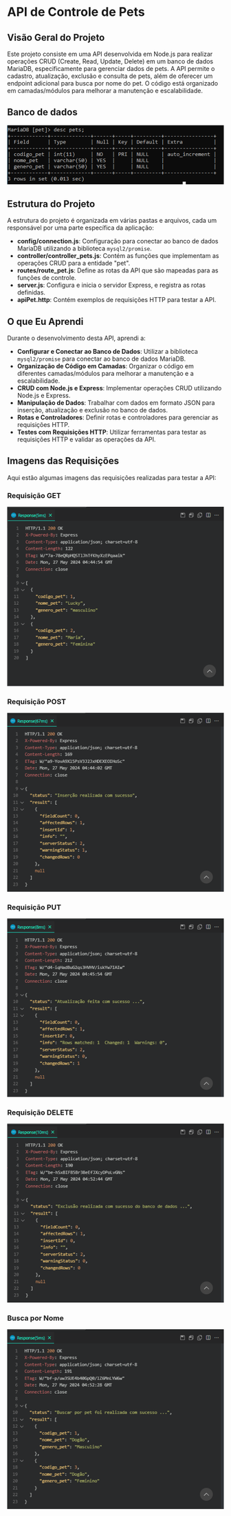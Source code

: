 # API de Controle de Pets

## Visão Geral do Projeto

Este projeto consiste em uma API desenvolvida em Node.js para realizar operações CRUD (Create, Read, Update, Delete) em um banco de dados MariaDB, especificamente para gerenciar dados de pets. A API permite o cadastro, atualização, exclusão e consulta de pets, além de oferecer um endpoint adicional para busca por nome do pet. O código está organizado em camadas/módulos para melhorar a manutenção e escalabilidade.

## Banco de dados

![Banco de Dados](https://github.com/GabrielBandoch/API_PET/blob/main/Imagens/BD.png)

## Estrutura do Projeto

A estrutura do projeto é organizada em várias pastas e arquivos, cada um responsável por uma parte específica da aplicação:

- **config/connection.js**: Configuração para conectar ao banco de dados MariaDB utilizando a biblioteca `mysql2/promise`.
- **controller/controller_pets.js**: Contém as funções que implementam as operações CRUD para a entidade "pet".
- **routes/route_pet.js**: Define as rotas da API que são mapeadas para as funções de controle.
- **server.js**: Configura e inicia o servidor Express, e registra as rotas definidas.
- **apiPet.http**: Contém exemplos de requisições HTTP para testar a API.

## O que Eu Aprendi

Durante o desenvolvimento desta API, aprendi a:

- **Configurar e Conectar ao Banco de Dados**: Utilizar a biblioteca `mysql2/promise` para conectar ao banco de dados MariaDB.
- **Organização de Código em Camadas**: Organizar o código em diferentes camadas/módulos para melhorar a manutenção e a escalabilidade.
- **CRUD com Node.js e Express**: Implementar operações CRUD utilizando Node.js e Express.
- **Manipulação de Dados**: Trabalhar com dados em formato JSON para inserção, atualização e exclusão no banco de dados.
- **Rotas e Controladores**: Definir rotas e controladores para gerenciar as requisições HTTP.
- **Testes com Requisições HTTP**: Utilizar ferramentas para testar as requisições HTTP e validar as operações da API.

## Imagens das Requisições

Aqui estão algumas imagens das requisições realizadas para testar a API:

### Requisição GET
![GET Request](https://github.com/GabrielBandoch/API_PET/blob/main/Imagens/GET.png)

### Requisição POST
![POST Request](https://github.com/GabrielBandoch/API_PET/blob/main/Imagens/POST.png)

### Requisição PUT
![PUT Request](https://github.com/GabrielBandoch/API_PET/blob/main/Imagens/UPDATE.png)

### Requisição DELETE
![DELETE Request](https://github.com/GabrielBandoch/API_PET/blob/main/Imagens/DELETE.png)

### Busca por Nome
![Busca por Nome](https://github.com/GabrielBandoch/API_PET/blob/main/Imagens/Busca_Nome.png)
